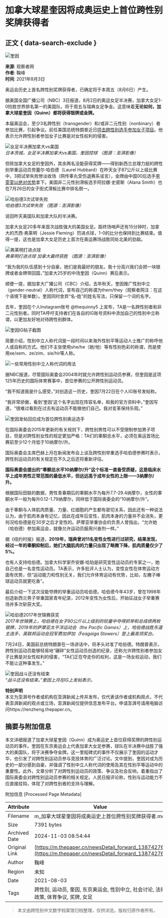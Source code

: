 # 加拿大球星奎因将成奥运史上首位跨性别奖牌获得者

## 正文 { data-search-exclude }


![奎因](https://image.thepaper.cn/publish/interaction/image/4/528/321.jpg)

**来源**: 观察者网  
**作者**: 鞠峰  
**时间**: 2021年8月3日  

奥运会历史上首名跨性别奖牌获得者，已确定将于本周五（8月6日）产生。

据美国全国广播公司（NBC）3日报道，8月2日的奥运女足半决赛，加拿大女足1-0险胜世界排名第一的美国队，将于周五与瑞典女足争金。这意味着**无论如何，加拿大球星奎因（Quinn）都将获得银牌或金牌。**

本届奥运会，至少3名跨性别（transgender）和/或非二元性别（nonbinary）者参加比赛，引起争议。前任美国总统特朗普近日[抨击跨性别选手参加女子项目](http://www.guancha.cn/internation/2021_07_26_600268.shtml)。他表示允许跨性别者参加女子比赛是对女性权利的侵害。

![女足半决赛加拿大vs美国](https://imagepphcloud.thepaper.cn/pph/image/146/102/930.jpg)  
*日本茨城，女足半决赛加拿大vs美国，奎因控球 （图源：澎湃影像）*

但除加拿大女足的奎因外，其余两名没能获得奖牌——得到新西兰总理力挺的跨性别举重运动员劳蕾尔·哈伯德（Laurel Hubbard）在昨天女子87公斤以上级比赛中，3把试举失败惨淡收场（网传睾丸受伤退赛系谣言），金牌由中国00后选手[李雯雯以绝对优势](https://www.guancha.cn/sports/2021_08_02_601345.shtml)拿下。美国非二元性别滑板选手阿拉娜·史密斯（Alana Smith）也在7月26日的女子街式滑板比赛中排名倒一。

![哈伯德3次试举失败](https://imagepphcloud.thepaper.cn/pph/image/146/102/931.jpg)  
*哈伯德3次试举失败 （图源：澎湃影像）*

说回昨天美国队和加拿大队的半决赛。

加拿大女足20多年来首次战胜强大的美国女足。距终场哨声还有15分钟时，加拿大的杰西·弗莱明（Jessie Fleming）罚进点球，1-0的比分也保持到比赛结束。值得一提，这也是加拿大女足历史上首次在奥运赛场战胜同处北美的劲敌。

![弗莱明打进点球](https://imagepphcloud.thepaper.cn/pph/image/146/102/932.jpg)  
*弗莱明打进点球 加拿大最终获胜 （图源：澎湃影像）*

“我为我的队伍感到十分自豪，她们是我最好的朋友。我十分高兴我们会把一块银牌或者金牌带回国，”加拿大25岁的中场奎因（Quinn）赛后表示。

顺便一提，据加拿大广播公司（CBC）介绍，去年秋天，奎因推广性别中立（gender-neutral）人称代词，宣布自己的称谓为them/they（观察者网注：在这个语境下是单数）。奎因同时舍弃“名-姓”的姓名写法，只保留一个词的名字。

去年，奎因在个人Instagram账号 @thequinny5 上宣布，TA是一名跨性别者和非二元性别者。同时TA呼吁支持者们在各自的IG账号资料中添加自己的性别中立称谓，以更加友好地对待跨性别群体。

![奎因IG帖子截图](https://imagepphcloud.thepaper.cn/pph/image/146/102/933.jpg)  

简要介绍，性别中立人称代词是一段时间以来海外性别平等运动人士推广的称呼他人或自称的方式。他们不主张使用she/he（她/他）等有性别色彩的称谓，而是使用xe/xem、ze/zim、sie/hir等人称。

![一些常用性别中立人称代词的用法](https://imagepphcloud.thepaper.cn/pph/image/146/102/934.jpg)  

据NBC报道，尽管国际奥委会2004年时就允许跨性别运动员参赛，但奎因是这项125年历史的国际体育赛事中，首位参赛的公开跨性别运动员。

“我不知道我是什么感受，”对创造这一历史，奎因7月22日在个人IG账号发帖称。

“我非常骄傲，看到‘奎因’这个名字出现在阵容名单，和我的官方资料中，”奎因写道，“很难过看到在过去有运动员不能做他们自己。我对变革保持乐观。”

![奎因发帖回应成为首位跨性别奥运选手](https://imagepphcloud.thepaper.cn/pph/image/146/102/935.jpg)  

在国际奥委会2015年更新的有关规则下，跨性别男性可以不受限制参加男子项目，但是对跨性别女性的规定更加严格：TA们的睾酮总水平，必须在奥运首场比赛前至少12个月低于10纳摩尔/升。

国际奥委会主席巴赫上月在新闻发布会上谈及跨性别举重选手哈伯德参赛时表示，跨性别运动员的有关规定在不久之后还将重新评估。

**国际奥委会提出的“睾酮总水平10纳摩尔/升”这个标准一直备受质疑，这是临床水平上成年男性正常范围的最低水平，但远远高于成年女性的上限——3纳摩尔/升。**

根据国际田联的数据，男性青春期后的睾酮水平为每升7.7-29.4纳摩尔，女性的睾酮水平一般为每升0.12-1.79纳摩尔，同样低于国际奥委会的“10纳摩尔/升”。

由于睾酮与人体肌肉质量、力量、红细胞的产生都有密切关系，因此还有一种说法认为，由于肌肉本身有记忆，因此在成年后变性，肌肉本身的力量并不会消失，更何况哈伯德是在30岁之后才变性的。萨摩亚举重协会的负责人曾指出，“允许她（哈伯德）参加奥运会，就像允许运动员服用兴奋剂一样。”

据《纽约时报》报道，**2019年，瑞典曾对11名变性女性进行过研究，结果发现，经过一年的睾酮抑制后，她们大腿肌肉的力量只出现了略微下降，肌肉质量仅少了5%。**

也有人支持哈伯德。加拿大科学家乔安娜·哈珀是研究变性运动员的专家之一，她自己也是一名变性运动员。TA表示，许多批评人士认为，变性女性在体育运动方面有优势，但“运动能力和性别无关，我们允许体育运动有优势，比如，左撇子棒球运动员就更吃香”。

最后介绍一下这次没能夺牌的举重运动员哈伯德。哈伯德今年43岁，曾在1998年创造新西兰男子举重国家青年纪录，2012年变性为女性后，开始征战女子举重赛场并多次斩获大奖。

![哈伯德2017年世锦赛获奖](https://imagepphcloud.thepaper.cn/pph/image/146/102/936.jpg)  
*2017年世锦赛上，哈伯德在女子90公斤以上级别的较量中夺得抓举和总成绩两枚银牌，2019年的萨摩亚太平洋运动会（the Pacific Games）上，哈伯德战胜东道主选手、英联邦运动会冠军费加伊加（Feagaiga Stowers）登上最高领奖台。*

7月24日，美国前总统特朗普在一场讲话中，将矛头对准了哈伯德。特朗普表示，跨性别运动员能够轻易地“碾碎”女性运动员创造的纪录，还称允许跨性别者参加女子比赛是对女性权利的侵害，“TA们正在夺走你的权利，这是一场女权运动，我们不能让这种事发生。”

![奎因战斗还没有结束](https://imagepphcloud.thepaper.cn/pph/image/146/102/937.jpg)  
*“战斗还没有结束。”奎因上月在IG上发帖表示。*

**特别声明**  
本文为澎湃号作者或机构在澎湃新闻上传并发布，仅代表该作者或机构观点，不代表澎湃新闻的观点或立场，澎湃新闻仅提供信息发布平台。申请澎湃号请用电脑访问https://renzheng.thepaper.cn。

## 摘要与附加信息

<!-- tcd_abstract -->
本文详细报道了加拿大球星奎因（Quinn）成为奥运史上首位获得奖牌的跨性别运动员的事件。奎因在东京奥运会上代表加拿大女足参赛，球队在半决赛中战胜了强大的美国队，将于决赛争夺金牌。这一里程碑式的事件不仅展示了奎因的运动才华，也引发了对跨性别运动员参与竞技体育的广泛讨论。文中提到，奎因对成为历史的一部分感到自豪，并强调了性别中立人称代词的使用及其在性别平等运动中的重要性。此外，文章分析了对跨性别运动员的政策、争议及社会反响，着重指出了国际奥委会对跨性别运动员参赛的相关规定。人民日报评论称，性别与运动能力不应直接挂钩，体现了对跨性别者的支持与理解。
<!-- tcd_abstract_end -->

附加信息 [Processed Page Metadata]

| Attribute       | Value                                  |
|-----------------|----------------------------------------|
| Filename        | m_加拿大球星奎因将成奥运史上首位跨性别奖牌获得者.md                             |
| Size            | 7391 bytes                           |
| Archived Date   | 2024-11-03 08:54:44                             |
| Original Link   | [https://m.thepaper.cn/newsDetail_forward_13874276](https://m.thepaper.cn/newsDetail_forward_13874276)                       |
| Author          | 鞠峰                               |
| Region          | 未知                               |
| Date            | 2021-08-03                                 |
| Tags            | 跨性别, 运动员, 奎因, 东京奥运会, 性别中立, 社会讨论, 法律政策, 体育争议, 奖牌, 女足                                 |
>
> 本文由跨性别中文数字档案馆归档整理，仅供浏览。版权归原作者所有。
>